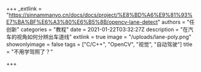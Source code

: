 +++
_extlink = "https://sinnammanyo.cn/docs/docs/project/%E8%BD%A6%E9%81%93%E7%BA%BF%E6%A3%80%E6%B5%8B/opencv-lane-detect"
authors = "任创新"
categories = "教程"
date = 2021-01-22T03:32:27Z
description = "在汽车的视角如何分辨出车道线"
extlink = true
image = "/uploads/lane-poly.png"
showonlyimage = false
tags = ["C/C++", "OpenCV", "视觉", "自动驾驶"]
title = "不用学驾照了？"

+++
